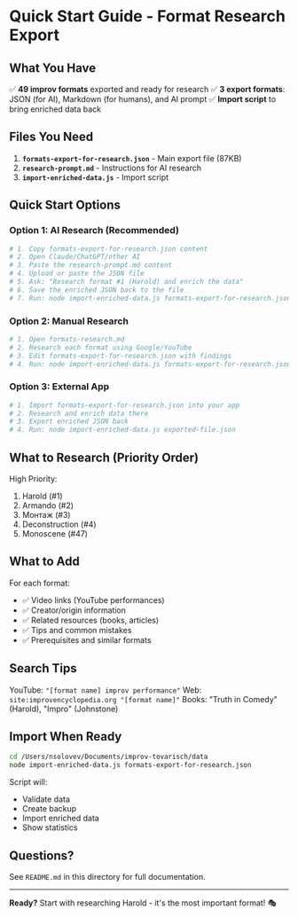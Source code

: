 # Quick Start Guide - Format Research Export

## What You Have

✅ **49 improv formats** exported and ready for research
✅ **3 export formats**: JSON (for AI), Markdown (for humans), and AI prompt
✅ **Import script** to bring enriched data back

## Files You Need

1. **`formats-export-for-research.json`** - Main export file (87KB)
2. **`research-prompt.md`** - Instructions for AI research
3. **`import-enriched-data.js`** - Import script

## Quick Start Options

### Option 1: AI Research (Recommended)
```bash
# 1. Copy formats-export-for-research.json content
# 2. Open Claude/ChatGPT/other AI
# 3. Paste the research-prompt.md content
# 4. Upload or paste the JSON file
# 5. Ask: "Research format #1 (Harold) and enrich the data"
# 6. Save the enriched JSON back to the file
# 7. Run: node import-enriched-data.js formats-export-for-research.json
```

### Option 2: Manual Research
```bash
# 1. Open formats-research.md
# 2. Research each format using Google/YouTube
# 3. Edit formats-export-for-research.json with findings
# 4. Run: node import-enriched-data.js formats-export-for-research.json
```

### Option 3: External App
```bash
# 1. Import formats-export-for-research.json into your app
# 2. Research and enrich data there
# 3. Export enriched JSON back
# 4. Run: node import-enriched-data.js exported-file.json
```

## What to Research (Priority Order)

High Priority:
1. Harold (#1)
2. Armando (#2)
3. Монтаж (#3)
4. Deconstruction (#4)
5. Monoscene (#47)

## What to Add

For each format:
- ✅ Video links (YouTube performances)
- ✅ Creator/origin information
- ✅ Related resources (books, articles)
- ✅ Tips and common mistakes
- ✅ Prerequisites and similar formats

## Search Tips

YouTube: `"[format name] improv performance"`
Web: `site:improvencyclopedia.org "[format name]"`
Books: "Truth in Comedy" (Harold), "Impro" (Johnstone)

## Import When Ready

```bash
cd /Users/nsolovev/Documents/improv-tovarisch/data
node import-enriched-data.js formats-export-for-research.json
```

Script will:
- Validate data
- Create backup
- Import enriched data
- Show statistics

## Questions?

See `README.md` in this directory for full documentation.

---

**Ready?** Start with researching Harold - it's the most important format! 🎭
